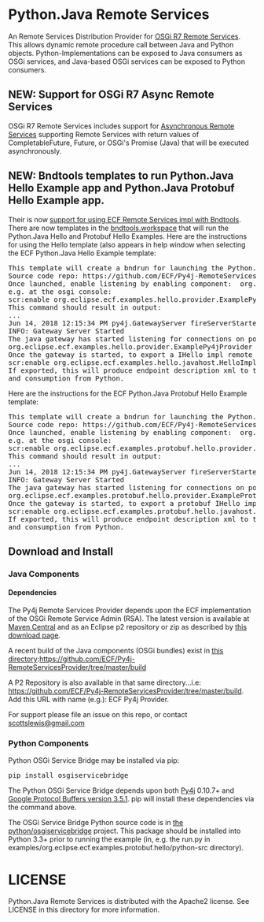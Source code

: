 Python.Java Remote Services
===========================
An Remote Services Distribution Provider for [OSGi R7 Remote Services](https://osgi.org/specification/osgi.cmpn/7.0.0/service.remoteservices.html).  This allows dynamic remote procedure call between Java and Python objects.  Python-Implementations can be exposed to Java consumers as OSGi services, and Java-based OSGi services can be exposed to Python consumers.

## NEW: Support for OSGi R7 Async Remote Services
OSGi R7 Remote Services includes support for [Asynchronous Remote Services](https://osgi.org/specification/osgi.cmpn/7.0.0/service.remoteservices.html#d0e1407) supporting Remote Services with return values of CompletableFuture, Future, or OSGi's Promise (Java) that will be executed asynchronously.

## NEW: Bndtools templates to run Python.Java Hello Example app and Python.Java Protobuf Hello Example app.
Their is now [support for using ECF Remote Services impl with Bndtools](https://wiki.eclipse.org/Bndtools_Support_for_Remote_Services_Development).  There are now templates in the [bndtools.workspace](https://github.com/ECF/bndtools.workspace) that will run the Python.Java Hello and Protobuf Hello Examples.  Here are the instructions for using the Hello template (also appears in help window when selecting the ECF Python.Java Hello Example template:
<pre>
This template will create a bndrun for launching the Python.Java Hello example application.
Source code repo: https://github.com/ECF/Py4j-RemoteServicesProvider
Once launched, enable listening by enabling component:  org.eclipse.ecf.examples.hello.provider.ExamplePy4jProvider
e.g. at the osgi console:
scr:enable org.eclipse.ecf.examples.hello.provider.ExamplePy4jProvider
This command should result in output:
...
Jun 14, 2018 12:15:34 PM py4j.GatewayServer fireServerStarted
INFO: Gateway Server Started
The java gateway has started listening for connections on port 23333. This port is specified in 
org.eclipse.ecf.examples.hello.provider.ExamplePy4jProvider component source.
Once the gateway is started, to export a IHello impl remote service (before or after python connection), enable this component:
scr:enable org.eclipse.ecf.examples.hello.javahost.HelloImpl
If exported, this will produce endpoint description xml to the console, and the hello impl service will be available to import
and consumption from Python.
</pre>

Here are the instructions for the ECF Python.Java Protobuf Hello Example template:
<pre>
This template will create a bndrun for launching the Python.Java Protobuf Hello example application.
Source code repo: https://github.com/ECF/Py4j-RemoteServicesProvider
Once launched, enable listening by enabling component:  org.eclipse.ecf.examples.protobuf.hello.provider.ExampleProtobufPy4jProvider
e.g. at the osgi console:
scr:enable org.eclipse.ecf.examples.protobuf.hello.provider.ExampleProtobufPy4jProvider
This command should result in output:
...
Jun 14, 2018 12:15:34 PM py4j.GatewayServer fireServerStarted
INFO: Gateway Server Started
The java gateway has started listening for connections on port 23333. This port is specified in 
org.eclipse.ecf.examples.protobuf.hello.provider.ExampleProtobufPy4jProvider component source.
Once the gateway is started, to export a protobuf IHello impl remote service (before or after python connection), enable this component:
scr:enable org.eclipse.ecf.examples.protobuf.hello.javahost.HelloImpl
If exported, this will produce endpoint description xml to the console, and the hello impl service will be available to import
and consumption from Python.
</pre>

## Download and Install
### Java Components

#### Dependencies

The Py4j Remote Services Provider depends upon the ECF implementation of the OSGi Remote Service Admin (RSA).   The latest version is available at [Maven Central](https://search.maven.org/#search%7Cga%7C1%7Cg%3A%22org.eclipse.ecf%22) and as an Eclipse p2 repository or zip as described by [this download page](https://www.eclipse.org/ecf/downloads.php).

A recent build of the Java components (OSGi bundles) exist in [this directory](https://github.com/ECF/Py4j-RemoteServicesProvider/tree/master/build):https://github.com/ECF/Py4j-RemoteServicesProvider/tree/master/build

A P2 Repository is also available in that same directory...i.e:  https://github.com/ECF/Py4j-RemoteServicesProvider/tree/master/build.  Add this URL with name (e.g.):  ECF Py4j Provider.

For support please file an issue on this repo, or contact [scottslewis@gmail.com](mailto:scottslewis@gmail.com)

### Python Components

Python OSGi Service Bridge may be installed via pip:

<pre>
pip install osgiservicebridge
</pre>

The Python OSGi Service Bridge depends upon both [Py4j](https://www.py4j.org/) 0.10.7+ and [Google Protocol Buffers version 3.5.1](https://developers.google.com/protocol-buffers/).   pip will install these dependencies via the command above.

The OSGi Service Bridge Python source code is in [the python/osgiservicebridge](https://github.com/ECF/Py4j-RemoteServicesProvider/tree/master/python/osgiservicebridge) project.   This package should be installed into Python 3.3+ prior to running the example (in, e.g. the run.py in examples/org.eclipse.ecf.examples.protobuf.hello/python-src directory).

LICENSE
=======

Python.Java Remote Services is distributed with the Apache2 license. See LICENSE in this directory for more
information.

